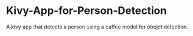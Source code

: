 # Kivy-App-for-Person-Detection
A kivy app that detects a person using a caffee model for obejct detection.
